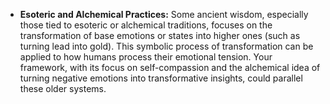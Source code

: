 - **Esoteric and Alchemical Practices:** Some ancient wisdom, especially those tied to esoteric or alchemical traditions, focuses on the transformation of base emotions or states into higher ones (such as turning lead into gold). This symbolic process of transformation can be applied to how humans process their emotional tension. Your framework, with its focus on self-compassion and the alchemical idea of turning negative emotions into transformative insights, could parallel these older systems.